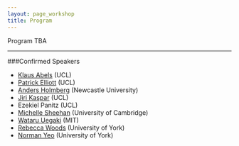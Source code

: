```yaml
---
layout: page_workshop
title: Program
---
```


Program TBA

<hr>

###Confirmed Speakers

- [Klaus Abels](https://www.phon.ucl.ac.uk/home/klaus/ "Klaus's Homepage") (UCL)
- [Patrick Elliott](https://patrl.github.io "Patrick's homepage") (UCL)
- [Anders Holmberg](http://www.ncl.ac.uk/elll/staff/profile/anders.holmberg "Anders's Newcastle staff page") (Newcastle University)
- [Jiri Kaspar](http://ucl.academia.edu/JiriKaspar "Jiri's academia.edu page") (UCL)
- Ezekiel Panitz (UCL)
- [Michelle Sheehan](https://sites.google.com/site/michellesheehan54/home "Michelle's homepage") (University of Cambridge)
- [Wataru Uegaki](http://web.mit.edu/wuegaki/www/ "Wataru's MIT page") (MIT)
- [Rebecca Woods](http://york.academia.edu/RebeccaWoods "Rebecca's academia.edu page") (University of York)
- [Norman Yeo](https://www.york.ac.uk/language/people/academic-research/norman-yeo/ "Norman's York staff page") (University of York)
